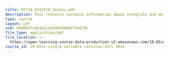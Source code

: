 ```yaml
---
title: MIT18_01SCF10_Ses61c.pdf
description: This resource contains information about integrals and weighted averages.
type: course
layout: pdf
uid: d9ddb3fceb1e2ced3dd2468d2754279c
file_type: application/pdf
file_location: >-
  https://open-learning-course-data-production.s3.amazonaws.com/18-01sc-single-variable-calculus-fall-2010/d9ddb3fceb1e2ced3dd2468d2754279c_MIT18_01SCF10_Ses61c.pdf
course_id: 18-01sc-single-variable-calculus-fall-2010
---
```

